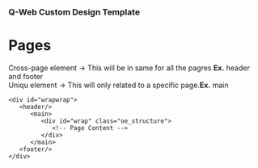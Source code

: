 ### Q-Web Custom Design Template 

# Pages
Cross-page element -> This will be in same for all the pagres **Ex.** header and footer <br/>
Uniqu element -> This will only related to a specific page.**Ex.** main

```
<div id="wrapwrap">
   <header/>
      <main>
         <div id="wrap" class="oe_structure">
            <!-- Page Content -->
         </div>
      </main>
   <footer/>
</div>
```









